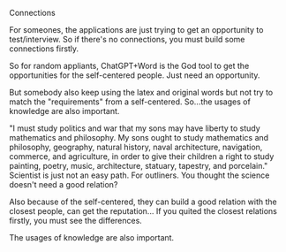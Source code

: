 Connections

For someones, the applications are just trying to get an opportunity to test/interview. So if there's no connections, you must build some connections firstly.

So for random appliants, ChatGPT+Word is the God tool to get the opportunities for the self-centered people. Just need an opportunity.

But somebody also keep using the latex and original words but not try to match the "requirements" from a self-centered. So...the usages of knowledge are also important.

"I must study politics and war that my sons may have liberty to study mathematics and philosophy. My sons ought to study mathematics and philosophy, geography, natural history, naval architecture, navigation, commerce, and agriculture, in order to give their children a right to study painting, poetry, music, architecture, statuary, tapestry, and porcelain."
Scientist is just not an easy path.
For outliners.
You thought the science doesn't need a good relation?

Also because of the self-centered, they can build a good relation with the closest people, can get the reputation...
If you quited the closest relations firstly, you must see the differences.

The usages of knowledge are also important.
